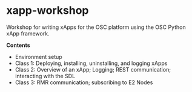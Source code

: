 # xapp-workshop
Workshop for writing xApps for the OSC platform using the OSC Python xApp framework.

**Contents**
- Environment setup
- Class 1: Deploying, installing, uninstalling, and logging xApps
- Class 2: Overview of an xApp; Logging; REST communication; interacting with the SDL
- Class 3: RMR communication; subscribing to E2 Nodes
